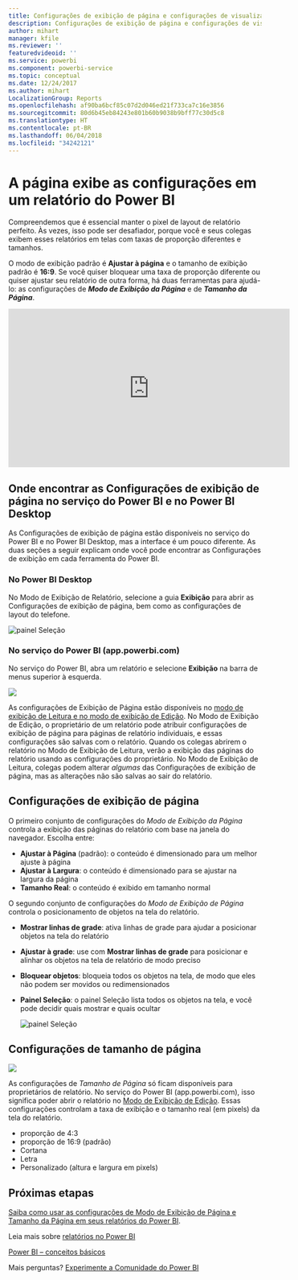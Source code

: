 ```yaml
---
title: Configurações de exibição de página e configurações de visualização de página para um relatório
description: Configurações de exibição de página e configurações de visualização de página para um relatório
author: mihart
manager: kfile
ms.reviewer: ''
featuredvideoid: ''
ms.service: powerbi
ms.component: powerbi-service
ms.topic: conceptual
ms.date: 12/24/2017
ms.author: mihart
LocalizationGroup: Reports
ms.openlocfilehash: af90ba6bcf85c07d2d046ed21f733ca7c16e3856
ms.sourcegitcommit: 80d6b45eb84243e801b60b9038b9bff77c30d5c8
ms.translationtype: HT
ms.contentlocale: pt-BR
ms.lasthandoff: 06/04/2018
ms.locfileid: "34242121"
---
```

# <a name="page-display-settings-in-a-power-bi-report"></a>A página exibe as configurações em um relatório do Power BI
Compreendemos que é essencial manter o pixel de layout de relatório perfeito. Às vezes, isso pode ser desafiador, porque você e seus colegas exibem esses relatórios em telas com taxas de proporção diferentes e tamanhos. 

O modo de exibição padrão é **Ajustar à página** e o tamanho de exibição padrão é **16:9**. Se você quiser bloquear uma taxa de proporção diferente ou quiser ajustar seu relatório de outra forma, há duas ferramentas para ajudá-lo: as configurações de ***Modo de Exibição da Página*** e de ***Tamanho da Página***.

<iframe width="560" height="315" src="https://www.youtube.com/embed/5tg-OXzxe2g" frameborder="0" allowfullscreen></iframe>


## <a name="where-to-find-page-view-settings-in-power-bi-service-and-power-bi-desktop"></a>Onde encontrar as Configurações de exibição de página no serviço do Power BI e no Power BI Desktop
As Configurações de exibição de página estão disponíveis no serviço do Power BI e no Power BI Desktop, mas a interface é um pouco diferente. As duas seções a seguir explicam onde você pode encontrar as Configurações de exibição em cada ferramenta do Power BI.

### <a name="in-power-bi-desktop"></a>No Power BI Desktop
No Modo de Exibição de Relatório, selecione a guia **Exibição** para abrir as Configurações de exibição de página, bem como as configurações de layout do telefone.

  ![painel Seleção](media/power-bi-report-display-settings/power-bi-desktop-view-settings.png)

### <a name="in-power-bi-service-apppowerbicom"></a>No serviço do Power BI (app.powerbi.com)
No serviço do Power BI, abra um relatório e selecione **Exibição** na barra de menus superior à esquerda.

![](media/power-bi-report-display-settings/power-bi-change-page-view.png)

As configurações de Exibição de Página estão disponíveis no [modo de exibição de Leitura e no modo de exibição de Edição](service-reading-view-and-editing-view.md). No Modo de Exibição de Edição, o proprietário de um relatório pode atribuir configurações de exibição de página para páginas de relatório individuais, e essas configurações são salvas com o relatório. Quando os colegas abrirem o relatório no Modo de Exibição de Leitura, verão a exibição das páginas do relatório usando as configurações do proprietário.  No Modo de Exibição de Leitura, colegas podem alterar *algumas* das Configurações de exibição de página, mas as alterações não são salvas ao sair do relatório.

##    <a name="page-view-settings"></a>Configurações de exibição de página
O primeiro conjunto de configurações do *Modo de Exibição da Página* controla a exibição das páginas do relatório com base na janela do navegador.  Escolha entre:

* **Ajustar à Página** (padrão): o conteúdo é dimensionado para um melhor ajuste à página
* **Ajustar à Largura**: o conteúdo é dimensionado para se ajustar na largura da página
* **Tamanho Real**: o conteúdo é exibido em tamanho normal

O segundo conjunto de configurações do *Modo de Exibição de Página* controla o posicionamento de objetos na tela do relatório.

* **Mostrar linhas de grade**: ativa linhas de grade para ajudar a posicionar objetos na tela do relatório
* **Ajustar à grade**: use com **Mostrar linhas de grade** para posicionar e alinhar os objetos na tela de relatório de modo preciso 
* **Bloquear objetos**: bloqueia todos os objetos na tela, de modo que eles não podem ser movidos ou redimensionados
* **Painel Seleção**: o painel Seleção lista todos os objetos na tela, e você pode decidir quais mostrar e quais ocultar

    ![painel Seleção](media/power-bi-report-display-settings/power-bi-selection-pane.png)



## <a name="page-size-settings"></a>Configurações de tamanho de página
![](media/power-bi-report-display-settings/power-bi--page-size.png)

As configurações de *Tamanho de Página* só ficam disponíveis para proprietários de relatório. No serviço do Power BI (app.powerbi.com), isso significa poder abrir o relatório no [Modo de Exibição de Edição](service-reading-view-and-editing-view.md). Essas configurações controlam a taxa de exibição e o tamanho real (em pixels) da tela do relatório.   

* proporção de 4:3
* proporção de 16:9 (padrão)
* Cortana
* Letra
* Personalizado (altura e largura em pixels)

## <a name="next-steps"></a>Próximas etapas
[Saiba como usar as configurações de Modo de Exibição de Página e Tamanho da Página em seus relatórios do Power BI](power-bi-change-report-display-settings.md).

Leia mais sobre [relatórios no Power BI](service-reports.md)

[Power BI – conceitos básicos](service-basic-concepts.md)

Mais perguntas? [Experimente a Comunidade do Power BI](http://community.powerbi.com/)

